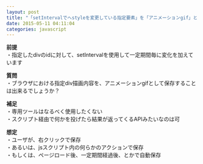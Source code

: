 ```yaml
---
layout: post
title: "「setIntervalでへstyleを変更している指定要素」を「アニメーションgif」として保存することは可能？"
date: 2015-05-11 04:11:04
categories: javascript
---
```

<p><strong>前提</strong><br>
・指定したdivのidに対して、setIntervalを使用して一定期間毎に変化を加えています</p>

<p><strong>質問</strong><br>
・ブラウザにおける指定div描画内容を、アニメーションgifとして保存することは出来るでしょうか？</p>

<p><strong>補足</strong><br>
・専用ツールはなるべく使用したくない<br>
・スクリプト経由で何かを投げたら結果が返ってくるAPIみたいなのは可</p>

<p><strong>想定</strong><br>
・ユーザが、右クリックで保存<br>
・あるいは、jsスクリプト内の何らかのアクションで保存<br>
・もしくは、ページロード後、一定期間経過後、とかで自動保存</p>
